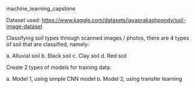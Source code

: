 machine_learning_capstone

Dataset used: https://www.kaggle.com/datasets/jayaprakashpondy/soil-image-dataset

Classifying soil types through scanned images / photos, there are 4 types of soil that are classified, namely:

a. Alluvial soil
b. Black soil
c. Clay soil
d. Red soil

Create 2 types of models for training data:

a. Model 1, using simple CNN model
b. Model 2, using transfer learning
